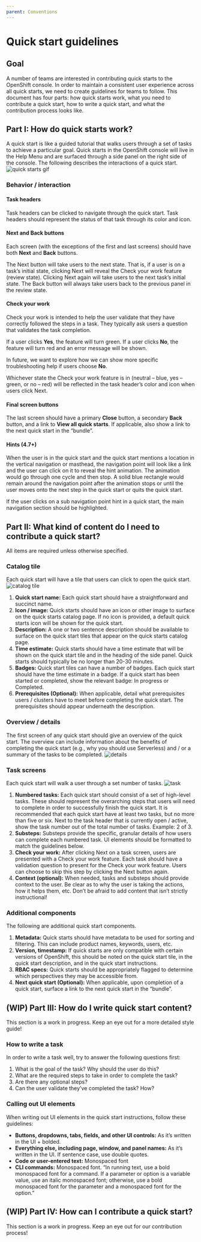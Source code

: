 ```yaml
---
parent: Conventions
---
```


# Quick start guidelines

## Goal
A number of teams are interested in contributing quick starts to the OpenShift console. In order to maintain a consistent user experience across all quick starts, we need to create guidelines for teams to follow. This document has four parts: how quick starts work, what you need to contribute a quick start, how to write a quick start, and what the contribution process looks like.

## Part I: How do quick starts work?
A quick start is like a guided tutorial that walks users through a set of tasks to achieve a particular goal. Quick starts in the OpenShift console will live in the Help Menu and are surfaced through a side panel on the right side of the console. The following describes the interactions of a quick start.
![quick starts gif](../images/quickstarts.gif)

### Behavior / interaction

#### Task headers
Task headers can be clicked to navigate through the quick start. Task headers should represent the status of that task through its color and icon.

#### Next and Back buttons
Each screen (with the exceptions of the first and last screens) should have both **Next** and **Back** buttons.

The Next button will take users to the next state. That is, if a user is on a task’s initial state, clicking Next will reveal the Check your work feature (review state). Clicking Next again will take users to the next task’s initial state. The Back button will always take users back to the previous panel in the review state.

#### Check your work
Check your work is intended to help the user validate that they have correctly followed the steps in a task. They typically ask users a question that validates the task completion.

If a user clicks **Yes**, the feature will turn green. If a user clicks **No**, the feature will turn red and an error message will be shown.

In future, we want to explore how we can show more specific troubleshooting help if users choose **No**.

Whichever state the Check your work feature is in (neutral – blue, yes – green, or no – red) will be reflected in the task header’s color and icon when users click Next.

#### Final screen buttons
The last screen should have a primary **Close** button, a secondary **Back** button, and a link to **View all quick starts**. If applicable, also show a link to the next quick start in the “bundle”.

#### Hints (4.7+)
When the user is in the quick start and the quick start mentions a location in the vertical navigation or masthead, the navigation point will look like a link and the user can click on it to reveal the hint animation. The animation would go through one cycle and then stop. A solid blue rectangle would remain around the navigation point after the animation stops or until the user moves onto the next step in the quick start or quits the quick start.

If the user clicks on a sub navigation point hint in a quick start, the main navigation section should be highlighted.

## Part II: What kind of content do I need to contribute a quick start?
All items are required unless otherwise specified.

### Catalog tile
Each quick start will have a tile that users can click to open the quick start.
![catalog tile](../images/qs-tile.png)
1. **Quick start name:** Each quick start should have a straightforward and succinct name.
2. **Icon / image:** Quick starts should have an icon or other image to surface on the quick starts catalog page. If no icon is provided, a default quick starts icon will be shown for the quick start.
3. **Description:** A one or two sentence description should be available to surface on the quick start tiles that appear on the quick starts catalog page.
4. **Time estimate:** Quick starts should have a time estimate that will be shown on the quick start tile and in the heading of the side panel. Quick starts should typically be no longer than 20-30 minutes.
5. **Badges:** Quick start tiles can have a number of badges. Each quick start should have the time estimate in a badge. If a quick start has been started or completed, show the relevant badge: In progress or Completed.
6. **Prerequisites (Optional):** When applicable, detail what prerequisites users / clusters have to meet before completing the quick start. The prerequisites should appear underneath the description.

### Overview / details
The first screen of any quick start should give an overview of the quick start. The overview can include information about the benefits of completing the quick start (e.g., why you should use Serverless) and / or a summary of the tasks to be completed.
![details](../images/qs-details.png)

### Task screens
Each quick start will walk a user through a set number of tasks.
![task](../images/qs-task.png)
1. **Numbered tasks:** Each quick start should consist of a set of high-level tasks. These should represent the overarching steps that users will need to complete in order to successfully finish the quick start. It is recommended that each quick start have at least two tasks, but no more than five or six. Next to the task header that is currently open / active, show the task number out of the total number of tasks. Example: 2 of 3.
2. **Substeps:** Substeps provide the specific, granular details of how users can complete each numbered task. UI elements should be formatted to match the guidelines below.
3. **Check your work:** After clicking Next on a task screen, users are presented with a Check your work feature. Each task should have a validation question to present for the Check your work feature. Users can choose to skip this step by clicking the Next button again.
4. **Context (optional):** When needed, tasks and substeps should provide context to the user. Be clear as to why the user is taking the actions, how it helps them, etc. Don’t be afraid to add content that isn’t strictly instructional!

### Additional components
The following are additional quick start components.
1. **Metadata:** Quick starts should have metadata to be used for sorting and filtering. This can include product names, keywords, users, etc.
2. **Version, timestamp:** If quick starts are only compatible with certain versions of OpenShift, this should be noted on the quick start tile, in the quick start description, and in the quick start instructions.
3. **RBAC specs:** Quick starts should be appropriately flagged to determine which perspectives they may be accessible from.
4. **Next quick start (Optional):** When applicable, upon completion of a quick start, surface a link to the next quick start in the “bundle”.

## (WIP) Part III: How do I write quick start content?
This section is a work in progress. Keep an eye out for a more detailed style guide!

### How to write a task
In order to write a task well, try to answer the following questions first:
1. What is the goal of the task? Why should the user do this?
2. What are the required steps to take in order to complete the task?
3. Are there any optional steps?
4. Can the user validate they’ve completed the task? How?

### Calling out UI elements
When writing out UI elements in the quick start instructions, follow these guidelines:

* **Buttons, dropdowns, tabs, fields, and other UI controls:** As it’s written in the UI + bolded.
* **Everything else, including page, window, and panel names:** As it’s written in the UI. If sentence case, use double quotes.
* **Code or user-entered text:** Monospaced font
* **CLI commands:** Monospaced font. “In running text, use a bold monospaced font for a command. If a parameter or option is a variable value, use an italic monospaced font; otherwise, use a bold monospaced font for the parameter and a monospaced font for the option.”

## (WIP) Part IV: How can I contribute a quick start?
This section is a work in progress. Keep an eye out for our contribution process!

